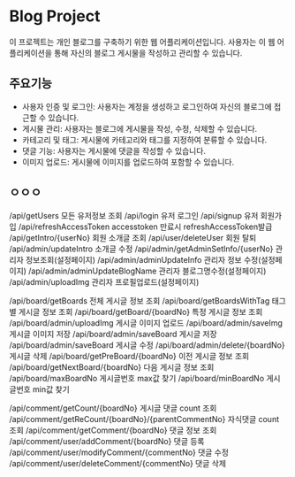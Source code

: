 # Blog Project

이 프로젝트는 개인 블로그를 구축하기 위한 웹 어플리케이션입니다. 사용자는 이 웹 어플리케이션을 통해 자신의 블로그 게시물을 작성하고 관리할 수 있습니다.

## 주요기능

- 사용자 인증 및 로그인: 사용자는 계정을 생성하고 로그인하여 자신의 블로그에 접근할 수 있습니다.
- 게시물 관리: 사용자는 블로그에 게시물을 작성, 수정, 삭제할 수 있습니다.
- 카테고리 및 태그: 게시물에 카테고리와 태그를 지정하여 분류할 수 있습니다.
- 댓글 기능: 사용자는 게시물에 댓글을 작성할 수 있습니다.
- 이미지 업로드: 게시물에 이미지를 업로드하여 포함할 수 있습니다.

## ㅇㅇㅇ
/api/getUsers  					        모든 유저정보 조회
/api/login 						        유저 로그인
/api/signup						        유저 회원가입
/api/refreshAccessToken	 		        accesstoken 만료시 refreshAccessToken발급
/api/getIntro/{userNo}				    회원 소개글 조회
/api/user/deleteUser				    회원 탈퇴 
/api/admin/updateIntro			        소개글 수정
/api/admin/getAdminSetInfo/{userNo}	    관리자 정보조회(설정페이지)
/api/admin/adminUpdateInfo		        관리자 정보 수정(설정페이지)
/api/admin/adminUpdateBlogName	        관리자 블로그명수정(설정페이지)
/api/admin/uploadImg				    관리자 프로필업로드(설정페이지)

/api/board/getBoards				    전체 게시글 정보 조회
/api/board/getBoardsWithTag		        태그별 게시글 정보 조회
/api/board/getBoard/{boardNo}		    특정 게시글 정보 조회
/api/board/admin/uploadImg		        게시글 이미지 업로드
/api/board/admin/saveImg			    게시글 이미지 저장
/api/board/admin/saveBoard			    게시글 저장
/api/board/admin/saveBoard			    게시글 수정
/api/board/admin/delete/{boardNo}	    게시글 삭제
/api/board/getPreBoard/{boardNo}		이전 게시글 정보 조회
/api/board/getNextBoard/{boardNo}	    다음 게시글 정보 조회
/api/board/maxBoardNo			        게시글번호 max값 찾기
/api/board/minBoardNo			        게시글번호 min값 찾기

/api/comment/getCount/{boardNo}					        게시글 댓글 count 조회
/api/comment/getReCount/{boardNo}/{parentCommentNo}	    자식댓글 count 조회
/api/comment/getComment/{boardNo}					    댓글 정보 조회
/api/comment/user/addComment/{boardNo}				    댓글 등록
/api/comment/user/modifyComment/{commentNo}			    댓글 수정
/api/comment/user/deleteComment/{commentNo}			    댓글 삭제
